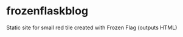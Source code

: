 frozenflaskblog
===============

Static site for small red tile created with Frozen Flag (outputs HTML)
